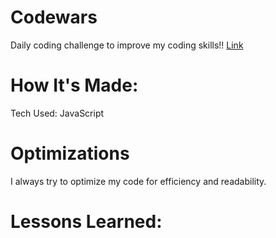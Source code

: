 # Codewars
Daily coding challenge to improve my coding skills!! [Link](https://www.codewars.com/users/sloth30799)

# How It's Made:
Tech Used: JavaScript

# Optimizations
I always try to optimize my code for efficiency and readability.

# Lessons Learned:
